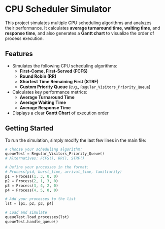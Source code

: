 #  CPU Scheduler Simulator

This project simulates multiple CPU scheduling algorithms and analyzes their performance. It calculates **average turnaround time**, **waiting time**, and **response time**, and also generates a **Gantt chart** to visualize the order of process execution.

##  Features

- Simulates the following CPU scheduling algorithms:
  - **First-Come, First-Served (FCFS)**
  - **Round Robin (RR)**
  - **Shortest Time Remaining First (STRF)**
  - **Custom Priority Queue** (e.g., `Regular_Visitors_Priority_Queue`)
- Calculates key performance metrics:
  - **Average Turnaround Time**
  - **Average Waiting Time**
  - **Average Response Time**
- Displays a clear **Gantt Chart** of execution order

##  Getting Started

To run the simulation, simply modify the last few lines in the main file:

```python
# Choose your scheduling algorithm:
queueTest = Regular_Visitors_Priority_Queue()  
# Alternatives: FCFS(), RR(), STRF()

# Define your processes in the format:
# Process(pid, burst_time, arrival_time, familiarity)
p1 = Process(1, 3, 0, 0)
p2 = Process(2, 1, 3, 0)
p3 = Process(3, 4, 2, 0)
p4 = Process(4, 5, 0, 0)

# Add your processes to the list
lst = [p1, p2, p3, p4]

# Load and simulate
queueTest.load_processes(lst)
queueTest.handle_queue()
